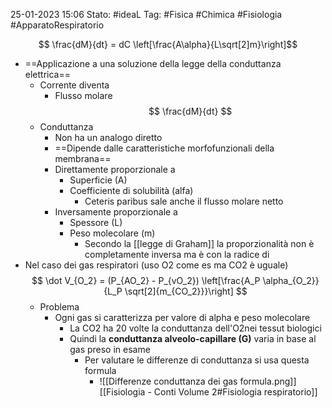 25-01-2023 15:06
Stato: #ideaL 
Tag: #Fisica #Chimica #Fisiologia #ApparatoRespiratorio 

$$ \frac{dM}{dt} = dC \left[\frac{A\alpha}{L\sqrt[2]m}\right]$$
- ==Applicazione a una soluzione della legge della conduttanza elettrica==
    - Corrente diventa
        - Flusso molare $$ \frac{dM}{dt} $$
    - Conduttanza
        - Non ha un analogo diretto
        - ==Dipende dalle caratteristiche morfofunzionali della membrana==
        - Direttamente proporzionale a
            - Superficie (A)
            - Coefficiente di solubilità (alfa)
                - Ceteris paribus sale anche il flusso molare netto
        - Inversamente proporzionale a
            - Spessore (L)
            - Peso molecolare (m) 
                - Secondo la [[legge di Graham]] la proporzionalità non è completamente inversa ma è con la radice di 
- Nel caso dei gas respiratori (uso O2 come es ma CO2 è uguale) $$ \dot V_{O_2} = (P_{AO_2} - P_{vO_2}) \left[\frac{A_P \alpha_{O_2}}{L_P \sqrt[2]{m_{CO_2}}}\right]   $$
    - Problema
        - Ogni gas si caratterizza per valore di alpha e peso molecolare
            - La CO2 ha 20 volte la conduttanza dell'O2nei tessut biologici
            - Quindi la **conduttanza alveolo-capillare (G)** varia in base al gas preso in esame
                - Per valutare le differenze di conduttanza si usa questa formula
                    - ![[Differenze conduttanza dei gas formula.png]]
[[Fisiologia  - Conti Volume 2#Fisiologia respiratorio]]
